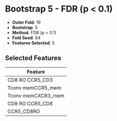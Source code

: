 # Bootstrap 5 - FDR (p < 0.1)

- **Outer Fold**: 19
- **Bootstrap**: 5
- **Method**: FDR (p < 0.1)
- **Fold Seed**: 64
- **Features Selected**: 5

## Selected Features

| Feature |
|---------|
| CD8 RO CCR5_CD3 |
| Tconv memCCR5_mem |
| Tconv memCXCR3_mem |
| CD8 RO CCR5_CD8 |
| CCR5_CD8RO |
